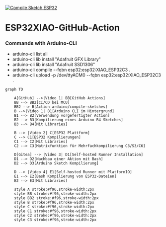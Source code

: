 [![Compile Sketch ESP32](https://github.com/pixelEDI/GitHubAction_ESP32XIAO/actions/workflows/compile-sketch.yaml/badge.svg)](https://github.com/pixelEDI/GitHubAction_ESP32XIAO/actions/workflows/compile-sketch.yaml)
# ESP32XIAO-GitHub-Action

### Commands with Arduino-CLI
- arduino-cli list all
- arduino-cli lib install "Adafruit GFX Library"
- arduino-cli lib install "Adafruit SSD1306"
- arduino-cli compile --fqbn esp32:esp32:XIAO_ESP32C3 .
- arduino-cli upload -p /dev/ttyACM0 --fqbn esp32:esp32:XIAO_ESP32C3 .



```mermaid
graph TD

    A[GitHub] -->|Video 1| BB[GitHub Actions]
    BB --> BB2[CI/CD bei MCU]
    BB2 --> B[Action arduino/compile-sketches]
    B -->|Video 1| B1[Arduino CLI im Hintergrund]
    B1 --> B2[Verwendung vorgefertigter Action]
    B2 --> B3[Kompilierung eines Arduino R4 Sketches]
    B3 --> B4[Mit Libraries]
    
    B --> |Video 2| C[ESP32 Plattform]
    C --> C1[ESP32 Kompilierungen]
    C1 --> C2[Mit Libraries]
    C2 --> C3[Matrixfunktion für Mehrfachkompilierung C3/S3/C6]

    D[Gitea] --> |Video 3| D1[Self-hosted Runner Installation]
    D1 --> D2[Nachbau einer Aktion mit Bash]
    D2 --> D3[Arduino Sketch Kompilierung]
    
    D --> |Video 4| E1[Self-hosted Runner mit PlatformIO]
    E1 --> E2[Bash Kompilierung von ESP32-Dateien]
    E2 --> E3[Mit Libraries]

    style A stroke:#f96,stroke-width:2px
    style BB stroke:#f96,stroke-width:2px
    style BB2 stroke:#f96,stroke-width:2px
    style B stroke:#f96,stroke-width:2px
    style C stroke:#f96,stroke-width:2px
    style C1 stroke:#f96,stroke-width:2px
    style C2 stroke:#f96,stroke-width:2px
    style C3 stroke:#f96,stroke-width:2px
```
